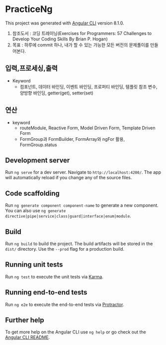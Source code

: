 # PracticeNg

This project was generated with [Angular CLI](https://github.com/angular/angular-cli) version 8.1.0.

1. 참조도서 : 코딩 트레이닝(Exercises for Programmers: 57 Challenges to Develop Your Coding Skills
          By Brian P. Hogan)
1. 목표 : 하루에 commit 하나, 내가 할 수 있는 가능한 모든 버전의 문제풀이를 만들어본다.

## 입력,프로세싱,출력
- Keyword
  - 컴포넌트, 데이터 바인딩, 이벤트 바인딩, 프로퍼티 바인딩, 템플릿 참조 변수, 양방향 바인딩,
   getter(get), setter(set)
   
## 연산
- keyword
    - routeModule, Reactive Form, Model Driven Form, Template Driven Form
    - FormGroup과 FormBuilder, FormArray와 ngFor 활용, FormGroup.status

## Development server

Run `ng serve` for a dev server. Navigate to `http://localhost:4200/`. The app will automatically reload if you change any of the source files.

## Code scaffolding

Run `ng generate component component-name` to generate a new component. You can also use `ng generate directive|pipe|service|class|guard|interface|enum|module`.

## Build

Run `ng build` to build the project. The build artifacts will be stored in the `dist/` directory. Use the `--prod` flag for a production build.

## Running unit tests

Run `ng test` to execute the unit tests via [Karma](https://karma-runner.github.io).

## Running end-to-end tests

Run `ng e2e` to execute the end-to-end tests via [Protractor](http://www.protractortest.org/).

## Further help

To get more help on the Angular CLI use `ng help` or go check out the [Angular CLI README](https://github.com/angular/angular-cli/blob/master/README.md).
